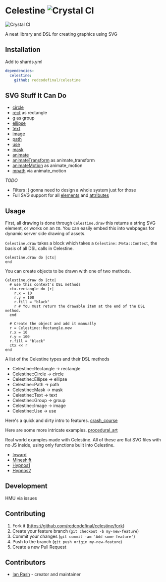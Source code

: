 # Celestine ![Crystal CI](https://github.com/redcodefinal/celestine/workflows/Crystal%20CI/badge.svg)


![Crystal CI](https://github.com/redcodefinal/celestine/blob/master/logo/logo.svg)

A neat library and DSL for creating graphics using SVG

## Installation

Add to shards.yml

```yml
dependencies:
  celestine:
    github: redcodefinal/celestine
```

## SVG Stuff It Can Do

 * [circle](https://developer.mozilla.org/en-US/docs/Web/SVG/Element/circle)
 * [rect](https://developer.mozilla.org/en-US/docs/Web/SVG/Element/rect) as rectangle
 * [g](https://developer.mozilla.org/en-US/docs/Web/SVG/Element/g) as group
 * [ellipse](https://developer.mozilla.org/en-US/docs/Web/SVG/Element/ellipse)
 * [text](https://developer.mozilla.org/en-US/docs/Web/SVG/Element/text)
 * [image](https://developer.mozilla.org/en-US/docs/Web/SVG/Element/image)
 * [path](https://developer.mozilla.org/en-US/docs/Web/SVG/Element/path)
 * [use](https://developer.mozilla.org/en-US/docs/Web/SVG/Element/use)
 * [mask](https://developer.mozilla.org/en-US/docs/Web/SVG/Element/mask)
 * [animate](https://developer.mozilla.org/en-US/docs/Web/SVG/Element/animate)
 * [animateTransform](https://developer.mozilla.org/en-US/docs/Web/SVG/Element/animateTransform) as animate_transform
 * [animateMotion](https://developer.mozilla.org/en-US/docs/Web/SVG/Element/animateMotion) as animate_motion
 * [mpath](https://developer.mozilla.org/en-US/docs/Web/SVG/Element/mpath) via animate_motion

 *TODO*
 * Filters :( gonna need to design a whole system just for those
 * Full SVG support for all [elements](https://developer.mozilla.org/en-US/docs/Web/SVG/Element) and [attributes](https://developer.mozilla.org/en-US/docs/Web/SVG/Attribute)



## Usage

First, all drawing is done through `Celestine.draw` this returns a string SVG element, or works on an `IO`. You can easily embed this into webpages for dynamic server side drawing of assets.

`Celestine.draw` takes a block which takes a `Celestine::Meta::Context`, the basis of all DSL calls in Celestine.

```crystal
Celestine.draw do |ctx|
end
```

You can create objects to be drawn with one of two methods.

```crystal
Celestine.draw do |ctx|
  # use this context's DSL methods
  ctx.rectangle do |r|
    r.x = 10
    r.y = 100
    r.fill = "black"
    r # You must return the drawable item at the end of the DSL method.
  end

  # Create the object and add it manually
  r = Celestine::Rectangle.new
  r.x = 10
  r.y = 100
  r.fill = "black"
  ctx << r
end
```

A list of the Celestine types and their DSL methods

 * Celestine::Rectangle -> rectangle
 * Celestine::Circle -> circle
 * Celestine::Ellipse -> ellipse
 * Celestine::Path -> path
 * Celestine::Mask -> mask
 * Celestine::Text -> text
 * Celestine::Group -> group
 * Celestine::Image -> image
 * Celestine::Use -> use



Here's a quick and dirty intro to features.
[crash_course](https://github.com/redcodefinal/celestine/blob/master/src/crash_course.cr)

Here are some more intricate examples.
[procedural_art](https://github.com/redcodefinal/procedural_art)

Real world examples made with Celestine. All of these are flat SVG files with no JS inside, using only functions built into Celestine.

 * [Inward](https://www.sol.vin/art/live/inward/)
 * [Mineshift](https://www.sol.vin/art/live/mineshift/)
 * [Hypnos1](https://cdpn.io/redcodefinal/fullpage/ZEOgzXX)
 * [Hypnos2](https://cdpn.io/redcodefinal/fullpage/WNxqYMy)

## Development

HMU via issues

## Contributing

1. Fork it (<https://github.com/redcodefinal/celestine/fork>)
2. Create your feature branch (`git checkout -b my-new-feature`)
3. Commit your changes (`git commit -am 'Add some feature'`)
4. Push to the branch (`git push origin my-new-feature`)
5. Create a new Pull Request

## Contributors

- [Ian Rash](https://github.com/redcodefinal) - creator and maintainer

